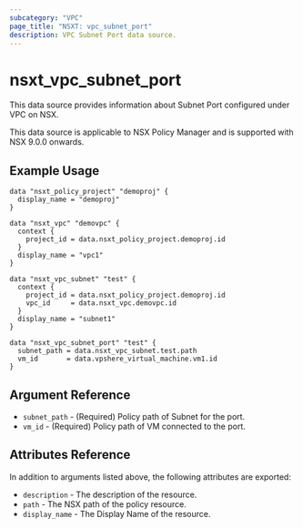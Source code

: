 ```yaml
---
subcategory: "VPC"
page_title: "NSXT: vpc_subnet_port"
description: VPC Subnet Port data source.
---
```


# nsxt_vpc_subnet_port

This data source provides information about Subnet Port configured under VPC on NSX.

This data source is applicable to NSX Policy Manager and is supported with NSX 9.0.0 onwards.

## Example Usage

```hcl
data "nsxt_policy_project" "demoproj" {
  display_name = "demoproj"
}

data "nsxt_vpc" "demovpc" {
  context {
    project_id = data.nsxt_policy_project.demoproj.id
  }
  display_name = "vpc1"
}

data "nsxt_vpc_subnet" "test" {
  context {
    project_id = data.nsxt_policy_project.demoproj.id
    vpc_id     = data.nsxt_vpc.demovpc.id
  }
  display_name = "subnet1"
}

data "nsxt_vpc_subnet_port" "test" {
  subnet_path = data.nsxt_vpc_subnet.test.path
  vm_id       = data.vpshere_virtual_machine.vm1.id
}
```

## Argument Reference

* `subnet_path` - (Required) Policy path of Subnet for the port.
* `vm_id` - (Required) Policy path of VM connected to the port.

## Attributes Reference

In addition to arguments listed above, the following attributes are exported:

* `description` - The description of the resource.
* `path` - The NSX path of the policy resource.
* `display_name` - The Display Name of the resource.
